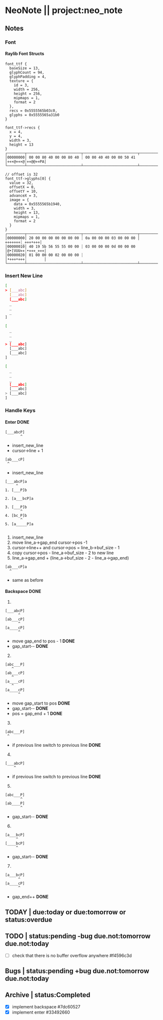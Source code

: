 # NeoNote || project:neo_note
## Notes
### Font
#### Raylib Font Structs
```
font_ttf {
  baseSize = 13,
  glyphCount = 94,
  glyphPadding = 4,
  texture = {
    id = 3,
    width = 256,
    height = 256,
    mipmaps = 1,
    format = 2
  },
  recs = 0x5555565b03c0,
  glyphs = 0x5555565a31b0
}

font_ttf->recs {
  x = 4,
  y = 4,
  width = 3,
  height = 13
}
┌────────┬─────────────────────────┬─────────────────────────┬────────┬────────┐
│00000000│ 00 00 80 40 00 00 80 40 ┊ 00 00 40 40 00 00 50 41 │⋄⋄×@⋄⋄×@┊⋄⋄@@⋄⋄PA│
└────────┴─────────────────────────┴─────────────────────────┴────────┴────────┘

// offset is 32
font_ttf->glyphs[0] {
  value = 32,
  offsetX = 0,
  offsetY = 10,
  advanceX = 3,
  image = {
    data = 0x5555565b1940,
    width = 3,
    height = 13,
    mipmaps = 1,
    format = 2
  }
}
┌────────┬─────────────────────────┬─────────────────────────┬────────┬────────┐
│00000000│ 20 00 00 00 00 00 00 00 ┊ 0a 00 00 00 03 00 00 00 │ ⋄⋄⋄⋄⋄⋄⋄┊_⋄⋄⋄•⋄⋄⋄│
│00000010│ 40 19 5b 56 55 55 00 00 ┊ 03 00 00 00 0d 00 00 00 │@•[VUU⋄⋄┊•⋄⋄⋄_⋄⋄⋄│
│00000020│ 01 00 00 00 02 00 00 00 ┊                         │•⋄⋄⋄•⋄⋄⋄┊        │
└────────┴─────────────────────────┴─────────────────────────┴────────┴────────┘
```
### Insert New Line
```sh
[
> [___abc]
  [___abc]
  [___abc]
  _
  _
  _
]
```

```sh
[
  _
  _
  _
> [___abc]
  [___abc]
  [___abc]
]
```

```sh
[
  _
  _
  _
  [___abc]
  [___abc]
> [___abc]
]
```

### Handle Keys
#### Enter **DONE**
```
[___abcP]
       ^
```
- insert_new_line
- cursor->line + 1

```
[ab___cP]
 ^
```
- insert_new_line

```
[___abcP]a
     ^
1. [___P]b     

2. [a___bcP]a

3. [___P]b     
       ^ 
4. [bc_P]b
       ^
5. [a_____P]a
       
```
1. insert_new_line
2. move line_a->gap_end cursor->pos -1
3. cursor->line++ and cursor->pos = line_b->buf_size - 1
4. copy cursor->pos - line_a->buf_size - 2 to new line
5. line_a->gap_end + (line_a->buf_size - 2 - line_a->gap_end)

```
[ab___cP]a
  ^
```
- same as before

#### Backspace  **DONE**
1.
```
[___abcP]
      ^
[ab___cP]
      ^
[a____cP]
      ^
```
- move gap_end to pos - 1 **DONE** 
- gap_start--  **DONE**

2.
```
[abc___P]
   ^
[ab___cP]
   ^
[a____cP]
   ^
[a____cP]
      ^
```
- move gap_start to pos **DONE**
- gap_start-- **DONE**
- pos = gap_end + 1 **DONE**

3.
```
[abc___P]
 ^
```
- if previous line switch to previous line **DONE**

4.
```
[___abcP]
    ^
```
- if previous line switch to previous line **DONE**

5.
```
[abc___P] 
       ^
[ab____P] 
       ^
```
- gap_start-- **DONE**

6.
```
[a___bcP]
     ^
[____bcP]
     ^
```
- gap_start-- **DONE**

7.
```
[a___bcP]
      ^
[a____cP]
      ^
```
- gap_end++ **DONE**


## TODAY | due:today or due:tomorrow or status:overdue 

## TODO | status:pending -bug due.not:tomorrow due.not:today
* [ ] check that there is no buffer overflow anywhere  #f4596c3d


## Bugs | status:pending +bug due.not:tomorrow due.not:today

## Archive | status:Completed
* [X] implement backspace  #7dc60527
* [X] implement enter  #33492660

